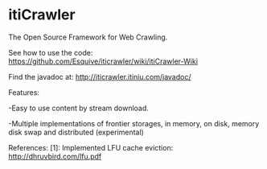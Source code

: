 itiCrawler
==========

The Open Source Framework for Web Crawling.

See how to use the code:
https://github.com/Esquive/iticrawler/wiki/itiCrawler-Wiki

Find the javadoc at: 
http://iticrawler.itiniu.com/javadoc/

Features:

-Easy to use content by stream download.

-Multiple implementations of frontier storages, in memory, on disk, memory disk swap and distributed (experimental)


References:
[1]: Implemented LFU cache eviction: http://dhruvbird.com/lfu.pdf